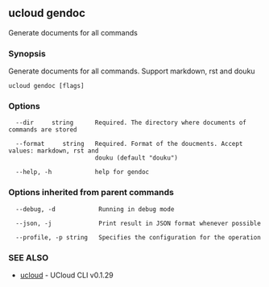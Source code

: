 ## ucloud gendoc

Generate documents for all commands

### Synopsis

Generate documents for all commands. Support markdown, rst and douku

```
ucloud gendoc [flags]
```

### Options

```
  --dir     string      Required. The directory where documents of commands are stored 

  --format     string   Required. Format of the doucments. Accept values: markdown, rst and
                        douku (default "douku") 

  --help, -h            help for gendoc 

```

### Options inherited from parent commands

```
  --debug, -d            Running in debug mode 

  --json, -j             Print result in JSON format whenever possible 

  --profile, -p string   Specifies the configuration for the operation 

```

### SEE ALSO

* [ucloud](developer/cli/cmd/ucloud)	 - UCloud CLI v0.1.29

